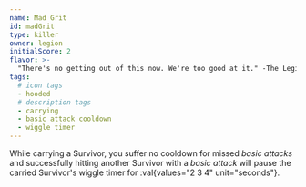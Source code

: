 ```yaml
---
name: Mad Grit
id: madGrit
type: killer
owner: legion
initialScore: 2
flavor: >-
  "There's no getting out of this now. We're too good at it." -The Legion
tags:
  # icon tags
  - hooded
  # description tags
  - carrying
  - basic attack cooldown
  - wiggle timer
---
```


While carrying a Survivor, you suffer no cooldown for missed _basic attacks_ and successfully hitting another Survivor with a _basic attack_ will pause the carried Survivor's wiggle timer for :val{values="2 3 4" unit="seconds"}.
